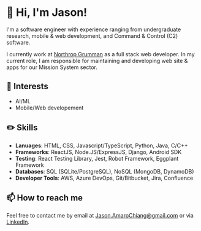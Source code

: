 # 👋 Hi, I'm Jason!

I'm a software engineer with experience ranging from undergraduate research, mobile & web development, and Command & Control (C2) software.

I currently work at [Northrop Grumman](https://www.northropgrumman.com/) as a full stack web developer. In my current role, I am responsible for 
maintaining and developing web site & apps for our Mission System sector.

## 👀 Interests
- AI/ML
- Mobile/Web developement

## ✏️ Skills
- <b>Lanuages</b>: HTML, CSS, Javascript/TypeScript, Python, Java, C/C++
- <b>Frameworks</b>: ReactJS, Node.JS/ExpressJS, Django, Android SDK
- <b>Testing</b>: React Testing Library, Jest, Robot Framework, Eggplant Framework
- <b>Databases</b>: SQL (SQLite/PostgreSQL), NoSQL (MongoDB, DynamoDB)
- <b>Developer Tools</b>: AWS, Azure DevOps, Git/Bitbucket, Jira, Confluence

## 📫 How to reach me
Feel free to contact me by email at Jason.AmaroChiang@gmail.com or via [LinkedIn](linkedin.com/in/jason-amaro-ba1604194).
